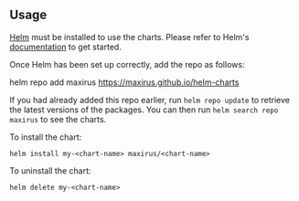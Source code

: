 ## Usage

[Helm](https://helm.sh) must be installed to use the charts.  Please refer to
Helm's [documentation](https://helm.sh/docs) to get started.

Once Helm has been set up correctly, add the repo as follows:

  helm repo add maxirus https://maxirus.github.io/helm-charts

If you had already added this repo earlier, run `helm repo update` to retrieve
the latest versions of the packages.  You can then run `helm search repo
maxirus` to see the charts.

To install the <chart-name> chart:

    helm install my-<chart-name> maxirus/<chart-name>

To uninstall the chart:

    helm delete my-<chart-name>